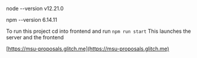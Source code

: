 

node --version
v12.21.0

npm --version
6.14.11

To run this project cd into frontend and run `npm run start`
This launches the server and the frontend 

[https://msu-proposals.glitch.me](https://msu-proposals.glitch.me)